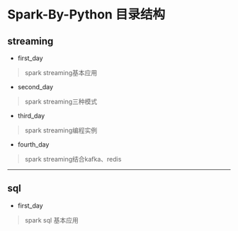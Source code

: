 # Spark-By-Python 目录结构

## streaming

- first_day

> spark streaming基本应用

- second_day

> spark streaming三种模式

- third_day

> spark streaming编程实例

- fourth_day

> spark streaming结合kafka、redis

***

## sql

- first_day

> spark sql 基本应用
